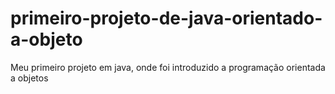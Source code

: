 # primeiro-projeto-de-java-orientado-a-objeto
Meu primeiro projeto em java, onde foi introduzido a programação orientada a objetos
